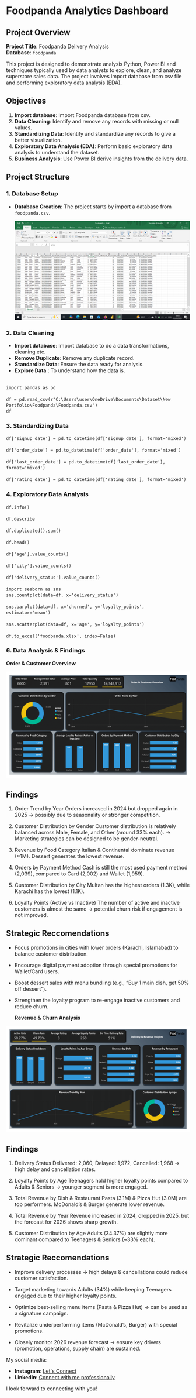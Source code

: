 # Foodpanda Analytics Dashboard

## Project Overview

**Project Title**: Foodpanda Delivery Analysis  
**Database**: `foodpanda`

This project is designed to demonstrate analysis Python, Power BI and techniques typically used by data analysts to explore, clean, and analyze superstore sales data. The project involves import database from csv file and performing exploratory data analysis (EDA).

## Objectives

1. **Import database**: Import Foodpanda database from csv.
2. **Data Cleaning**: Identify and remove any records with missing or null values.
3. **Standardizing Data**: Identify and standardize any records to give a better visualization.
4. **Exploratory Data Analysis (EDA)**: Perform basic exploratory data analysis to understand the dataset.
5. **Business Analysis**: Use Power BI derive insights from the delivery data.

## Project Structure

### 1. Database Setup

- **Database Creation**: The project starts by import a database from `foodpanda.csv`.

  ![Database](Images/Dataset.png)


### 2. Data Cleaning

- **Import database**: Import database to do a data transformations, cleaning etc.
- **Remove Duplicate**: Remove any duplicate record.
- **Standardize Data**: Ensure the data ready for analysis.
- **Explore Data** : To understand how the data is. 
 

```jupyterlab

import pandas as pd

df = pd.read_csv(r"C:\Users\user\OneDrive\Documents\Dataset\New Portfolio\Foodpanda\Foodpanda.csv")
df
```

### 3. Standardizing Data

```jupyter lab
df['signup_date'] = pd.to_datetime(df['signup_date'], format='mixed')

df['order_date'] = pd.to_datetime(df['order_date'], format='mixed')

df['last_order_date'] = pd.to_datetime(df['last_order_date'], format='mixed')

df['rating_date'] = pd.to_datetime(df['rating_date'], format='mixed')
```

### 4. Exploratory Data Analysis
```jupyter lab
df.info()

df.describe

df.duplicated().sum()

df.head()

df['age'].value_counts()

df['city'].value_counts()

df['delivery_status'].value_counts()

import seaborn as sns
sns.countplot(data=df, x='delivery_status')

sns.barplot(data=df, x='churned', y='loyalty_points', estimator='mean')

sns.scatterplot(data=df, x='age', y='loyalty_points')

df.to_excel('foodpanda.xlsx', index=False)
```

### 6. Data Analysis & Findings

  **Order & Customer Overview**

  ![Dashboard](Images/Dashboard1.png)

## Findings

1. Order Trend by Year
Orders increased in 2024 but dropped again in 2025 → possibly due to seasonality or stronger competition.

2. Customer Distribution by Gender
Customer distribution is relatively balanced across Male, Female, and Other (around 33% each). → Marketing strategies can be designed to be gender-neutral.

3. Revenue by Food Category
Italian & Continental dominate revenue (≈1M). Dessert generates the lowest revenue.

4. Orders by Payment Method
Cash is still the most used payment method (2,039), compared to Card (2,002) and Wallet (1,959).

5. Customer Distribution by City
Multan has the highest orders (1.3K), while Karachi has the lowest (1.1K).

6. Loyalty Points (Active vs Inactive)
The number of active and inactive customers is almost the same → potential churn risk if engagement is not improved.

## Strategic Reccomendations
- Focus promotions in cities with lower orders (Karachi, Islamabad) to balance customer distribution.
  
- Encourage digital payment adoption through special promotions for Wallet/Card users.
  
- Boost dessert sales with menu bundling (e.g., “Buy 1 main dish, get 50% off dessert”).
  
- Strengthen the loyalty program to re-engage inactive customers and reduce churn.


  **Revenue & Churn Analysis**

![Dashboard](Images/Dashboard2.png)

## Findings

1. Delivery Status
Delivered: 2,060, Delayed: 1,972, Cancelled: 1,968 → high delay and cancellation rates.

2. Loyalty Points by Age
Teenagers hold higher loyalty points compared to Adults & Seniors → younger segment is more engaged.

3. Total Revenue by Dish & Restaurant
Pasta (3.1M) & Pizza Hut (3.0M) are top performers. McDonald’s & Burger generate lower revenue.

4. Total Revenue by Year
Revenue increased in 2024, dropped in 2025, but the forecast for 2026 shows sharp growth.

5. Customer Distribution by Age
Adults (34.37%) are slightly more dominant compared to Teenagers & Seniors (~33% each).

## Strategic Reccomendations

- Improve delivery processes → high delays & cancellations could reduce customer satisfaction.
  
- Target marketing towards Adults (34%) while keeping Teenagers engaged due to their higher loyalty points.

- Optimize best-selling menu items (Pasta & Pizza Hut) → can be used as a signature campaign.
  
- Revitalize underperforming items (McDonald’s, Burger) with special promotions.
  
- Closely monitor 2026 revenue forecast → ensure key drivers (promotion, operations, supply chain) are sustained.

My social media:

- **Instagram**: [Let's Connect](https://www.instagram.com/inirtp?igsh=MW9xZTU0bTRuaHlxeQ==)
- **LinkedIn**: [Connect with me professionally](https://www.linkedin.com/in/rahadian-triaji-pramudito-a43949273/)

I look forward to connecting with you!

